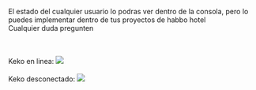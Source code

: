 El estado del cualquier usuario lo podras ver dentro de la consola, pero lo puedes implementar dentro de tus proyectos de habbo hotel
<br>
Cualquier duda pregunten

<br>
<br>
Keko en linea:
<img src="https://i.imgur.com/d2yC31o.png">
<br>
<br>
Keko desconectado:
<img src="https://i.imgur.com/W8zSF6L.png">

